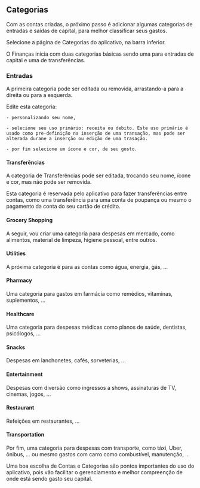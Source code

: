 ## Categorias

Com as contas criadas, o próximo passo é adicionar algumas categorias de entradas e saídas de capital, para melhor classificar seus gastos.

Selecione a página de Categorias do aplicativo, na barra inferior.

O Finanças inicia com duas categorias básicas sendo uma para entradas de capital e uma de transferências.

### Entradas

A primeira categoria pode ser editada ou removida, arrastando-a para a direita ou para a esquerda.

Edite esta categoria: 

    - personalizando seu nome, 

    - selecione seu uso primário: receita ou debito. Este uso primário é usado como pre-definição na inserção de uma transação, mas pode ser alterada durane a inserção ou edição de uma trasação.
    
    - por fim selecione um ícone e cor, de seu gosto.

#### Transferências

A categoria de Transferências pode ser editada, trocando seu nome, ícone e cor, mas não pode ser removida.

Esta categoria é reservada pelo aplicativo para fazer transferências entre contas, como uma transferência para uma conta de poupança ou mesmo o pagamento da conta do seu cartão de crédito.

#### Grocery Shopping

A seguir, vou criar uma categoria para despesas em mercado, como alimentos, material de limpeza, higiene pessoal, entre outros.

#### Utilities

A próxima categoria é para as contas como água, energia, gás, ...

#### Pharmacy

Uma categoria para gastos em farmácia como remédios, vitaminas, suplementos, ...

#### Healthcare

Uma categoria para despesas médicas como planos de saúde, dentistas, psicólogos, ...

#### Snacks

Despesas em lanchonetes, cafés, sorveterias, ...

#### Entertainment

Despesas com diversão como ingressos a shows, assinaturas de TV, cinemas, jogos, ...

#### Restaurant

Refeições em restaurantes, ...

#### Transportation

Por fim, uma categoria para despesas com transporte, como táxi, Uber, ônibus, ... ou mesmo gastos com carro como combustível, manutenção, ...

Uma boa escolha de Contas e Categorias são pontos importantes do uso do aplicativo, pois vão facilitar o gerenciamento e melhor compreenção de onde está sendo gasto seu capital.